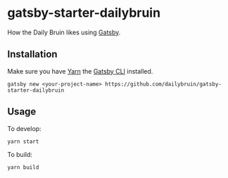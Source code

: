 # gatsby-starter-dailybruin

How the Daily Bruin likes using [Gatsby](https://www.gatsbyjs.org).

## Installation

Make sure you have [Yarn](https://yarnpkg.com/en/) the [Gatsby CLI](https://www.gatsbyjs.org/docs/#using-the-gatsby-cli) installed.

```
gatsby new <your-project-name> https://github.com/dailybruin/gatsby-starter-dailybruin
```

## Usage

To develop:

```
yarn start
```

To build:

```
yarn build
```
